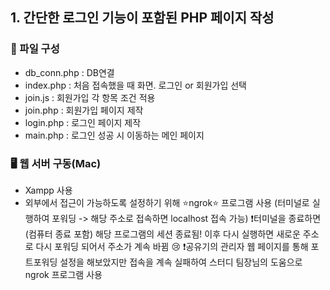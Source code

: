 ## 1. 간단한 로그인 기능이 포함된 PHP 페이지 작성
### 📁 파일 구성
- db_conn.php : DB연결
- index.php : 처음 접속했을 때 화면. 로그인 or 회원가입 선택
- join.js : 회원가입 각 항목 조건 적용
- join.php : 회원가입 페이지 제작
- login.php : 로그인 페이지 제작
- main.php : 로그인 성공 시 이동하는 메인 페이지

### 🖥️ 웹 서버 구동(Mac)
- Xampp 사용
- 외부에서 접근이 가능하도록 설정하기 위해 ⭐️ngrok⭐️ 프로그램 사용 (터미널로 실행하여 포워딩 -> 해당 주소로 접속하면 localhost 접속 가능)
    ❗️터미널을 종료하면(컴퓨터 종료 포함) 해당 프로그램의 세션 종료됨! 이후 다시 실행하면 새로운 주소로 다시 포워딩 되어서 주소가 계속 바뀜 😢
    ❗️공유기의 관리자 웹 페이지를 통해 포트포워딩 설정을 해보았지만 접속을 계속 실패하여 스터디 팀장님의 도움으로 ngrok 프로그램 사용